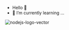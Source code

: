 -  Hello 🌼
- 🌱 I’m currently learning ...

<!---
BirTajpuriya/BirTajpuriya is a ✨ special ✨ repository because its `README.md` (this file) appears on your GitHub profile.
You can click the Preview link to take a look at your changes.
--->

![nodejs-logo-vector](https://user-images.githubusercontent.com/98696144/170869106-5a119bc2-067f-42f3-8855-4eb142a04efd.svg)

